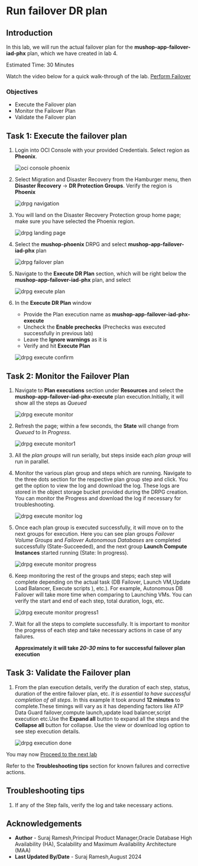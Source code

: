 # Run failover DR plan

## Introduction

In this lab, we will run the actual failover plan for the **mushop-app-failover-iad-phx** plan, which we have created in lab 4. 

Estimated Time: 30 Minutes

Watch the video below for a quick walk-through of the lab.
[Perform Failover](videohub:)

### Objectives

- Execute the Failover plan
- Monitor the Failover Plan
- Validate the Failover plan

## Task 1: Execute the failover plan

1.  Login into OCI Console with your provided Credentials. Select region as **Pheonix**.

    ![oci console phoenix](./images/phoenix-region-new.png)

2.  Select Migration and Disaster Recovery from the Hamburger menu, then **Disaster Recovery** -> **DR Protection Groups**. Verify the region is **Phoenix**

    ![drpg navigation](./images/phoenix-drpgpage-new.png)

3.  You will land on the Disaster Recovery Protection group home page; make sure you have selected the Phoenix region.

    ![drpg landing page](./images/drpg-status-phoenix-new.png)

4.  Select the **mushop-phoenix** DRPG and select **mushop-app-failover-iad-phx** plan

    ![drpg failover plan](./images/phoenix-drplanfo-created-new.png)

5.  Navigate to the **Execute DR Plan** section, which will be right below the **mushop-app-failover-iad-phx** plan, and select

    ![drpg execute plan](./images/phoenix-executefo-plan-new.png)

6.  In the **Execute DR Plan** window

    - Provide the Plan execution name as **mushop-app-failover-iad-phx-execute**
    - Uncheck the **Enable prechecks**  (Prechecks was executed successfully in previous lab)
    - Leave the **Ignore warnings** as it is
    - Verify and hit **Execute Plan**

    ![drpg execute confirm](./images/phoenix-executefo-run-1-new.png)

## Task 2: Monitor the Failover Plan

1.  Navigate to **Plan executions** section under **Resources** and select the **mushop-app-failover-iad-phx-execute** plan execution.Initially, it will show all the steps as *Queued*

    ![drpg execute monitor](./images/phoenix-executefo-queued-new.png)

2.  Refresh the page; within a few seconds, the **State** will change from *Queued* to *In Progress*.

    ![drpg execute monitor1](./images/phoenix-executefo-inprogress-new.png)

3.  All the *plan groups* will run serially, but steps inside each *plan group* will run in parallel.

4.  Monitor the various plan group and steps which are running. Navigate to the three dots section for the respective plan group step and click. You get the option to view the log and download the log. These logs are stored in the object storage bucket provided during the DRPG creation. You can monitor the Progress and download the log if necessary for troubleshooting.

    ![drpg execute monitor log](./images/phoenix-executefo-viewlog-new.png)

5.  Once each plan group is executed successfully, it will move on to the next groups for execution. Here you can see plan groups *Failover Volume Groups* and *Failover Autonomous Databases* are completed successfully (State-Succeeded), and the next group **Launch Compute Instances** started running (State: In progress).

    ![drpg execute monitor progress](./images/phoenix-executefo-moving-new.png)

6.  Keep monitoring the rest of the groups and steps; each step will complete depending on the actual task (DB Failover, Launch VM,Update Load Balancer, Execute scripts ), etc.). For example, Autonomous DB Failover will take more time when comparing to Launching VMs. You can verify the start and end of each step, total duration, logs, etc.

    ![drpg execute monitor progress1 ](./images/phoenix-executefo-moving-new.png)

7.  Wait for all the steps to complete successfully.  It is important to monitor the progress of each step and take necessary actions in case of any failures.

    **Approximately it will take *20-30* mins to for successful failover plan execution**

## Task 3: Validate the Failover plan

1.  From the plan execution details, verify the duration of each step, status, duration of the entire failover plan, etc. *It is essential to have successful completion of all steps*. In this example it took around **12 minutes** to complete.These timings will vary as it has depending factors like ATP Data Guard failover,compute launch,update load balancer,script execution etc.Use the **Expand all** button to expand all the steps and the **Collapse all** button for collapse. Use the view or download log option to see step execution details.

    ![drpg execution done](./images/phoenix-executefo-done-new.png)

You may now [Proceed to the next lab](#next)

Refer to the **Troubleshooting tips** section for known failures and corrective actions.

## Troubleshooting tips

1. If any of the Step fails, verify the log and take necessary actions.

## Acknowledgements

- **Author** - Suraj Ramesh,Principal Product Manager,Oracle Database High Availability (HA), Scalability and Maximum Availability Architecture (MAA)
- **Last Updated By/Date** - Suraj Ramesh,August 2024
